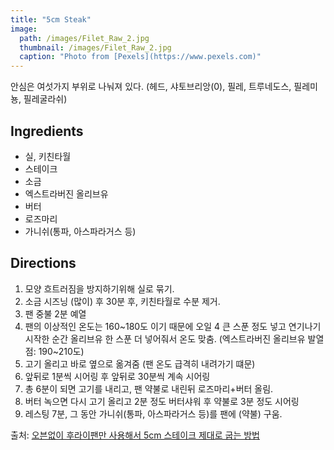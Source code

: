```yaml
---
title: "5cm Steak"
image: 
  path: /images/Filet_Raw_2.jpg
  thumbnail: /images/Filet_Raw_2.jpg
  caption: "Photo from [Pexels](https://www.pexels.com)"
---
```


안심은 여섯가지 부위로 나눠져 있다. (헤드, 샤토브리앙(0), 필레, 트루네도스, 필레미뇽, 필레굴라쉬)

## Ingredients

* 실, 키친타월
* 스테이크
* 소금
* 엑스트라버진 올리브유
* 버터
* 로즈마리
* 가니쉬(통파, 아스파라거스 등)

## Directions

1. 모양 흐트러짐을 방지하기위해 실로 묶기.
2. 소금 시즈닝 (많이) 후 30분 후, 키친타월로 수분 제거.
3. 팬 중불 2분 예열
4. 팬의 이상적인 온도는 160~180도 이기 때문에 오일 4 큰 스푼 정도 넣고 연기나기 시작한 순간 올리브유 한 스푼 더 넣어줘서 온도 맞춤. (엑스트라버진 올리브유 발열점: 190~210도)
5. 고기 올리고 바로 옆으로 옮겨줌 (팬 온도 급격히 내려가기 떄문)
6. 앞뒤로 1분씩 시어링 후 앞뒤로 30분씩 계속 시어링
7. 총 6분이 되면 고기를 내리고, 팬 약불로 내린뒤 로즈마리+버터 올림.
8. 버터 녹으면 다시 고기 올리고 2분 정도 버터샤워 후 약불로 3분 정도 시어링
9. 레스팅 7분, 그 동안 가니쉬(통파, 아스파라거스 등)를 팬에 (약불) 구움.


출처: [오븐없이 후라이팬만 사용해서 5cm 스테이크 제대로 굽는 방법](https://www.youtube.com/watch?v=7oZHj57xscg)  

